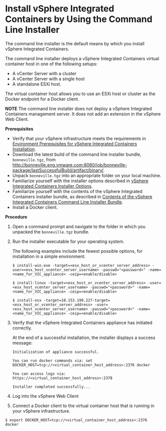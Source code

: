 # Install vSphere Integrated Containers by Using the Command Line Installer

The command line installer is the default means by which you install vSphere Integrated Containers. 

The command line installer deploys a vSphere Integrated Containers virtual container host in one of the following setups: 
* A vCenter Server with a cluster
* A vCenter Server with a single host
* A standalone ESXi host. 

The virtual container host allows you to use an ESXi host or cluster as the Docker endpoint for a Docker client.

**NOTE** The command line installer does not deploy a vSphere Integrated Containers management server. It does not add an extension in the vSphere Web Client. 

**Prerequisites**

* Verify that your vSphere infrastructure meets the requirements in [Environment Prerequisites for vSphere Integrated Containers Installation](vsphere_integrated_containers_installation_prerequ.md).
* Download the latest build of the command line installer bundle, ```bonneville.tgz```, from http://bonneville.eng.vmware.com:8080/job/bonneville-package/lastSuccessfulBuild/artifact/binary/.
* Unpack ```bonneville.tgz``` into an appropriate folder on your local machine.
* Familiarize yourself with the installer options described in [vSphere Integrated Containers Installer Options](vsphere_integrated_containers_installer_options.md).
* Familiarize yourself with the contents of the vSphere Integrated Containers installer bundle, as described in [Contents of the vSphere Integrated Containers Command Line Installer Bundle](contents_of_the_vsphere_integrated_containers_comm.md).
* Install a Docker client.


**Procedure**

1. Open a command prompt and navigate to the folder in which you unpacked the ```bonneville.tgz``` bundle.
2. Run the installer executable for your operating system. 

   The following examples include the fewest possible options, for installation in a simple environment.

   ```$ install-win.exe -target=<esx_host_or_vcenter_server_address> -user=<esx_host_vcenter_server_username> -passwd="<password>" -name=<name_for_VIC_appliance> -ceip=<enable/disable>```
   
   ```$ install-linux -target=<esx_host_or_vcenter_server_address> -user=<esx_host_vcenter_server_username> -passwd="<password>" -name=<name_for_VIC_appliance> -ceip=<enable/disable>```
   
   ```$ install-osx -target=10.153.199.227-target=<esx_host_or_vcenter_server_address> -user=<esx_host_vcenter_server_username> -passwd="<password>" -name=<name_for_VIC_appliance> -ceip=<enable/disable>```  
   
3. Verify that the vSphere Integrated Containers appliance has initiated correctly. 

   At the end of a successful installation, the installer displays a success message:
   
   ```Initialization of appliance successful.```
   
   ```You can run docker commands via: set DOCKER_HOST=tcp://<virtual_container_host_address>:2376 docker```
   
   ```You can access logs via: https://<virtual_container_host_address>:2378```
   
   ```Installer completed successfully...```
4. Log into the vSphere Web Client 
5. Connect a Docker client to the virtual container host that is running in your vSphere infrastructure. 
 
  ```$ export DOCKER_HOST=tcp://<virtual_container_host_address>:2376 docker```
